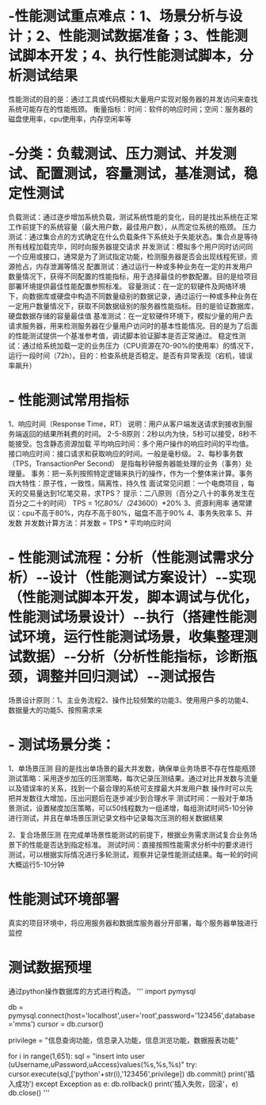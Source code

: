 # -性能测试重点难点：1、场景分析与设计；2、性能测试数据准备；3、性能测试脚本开发；4、执行性能测试脚本，分析测试结果
性能测试的目的是：通过工具或代码模拟大量用户实现对服务器的并发访问来查找系统可能存在的性能瓶颈。
衡量指标：时间：软件的响应时间；空间：服务器的磁盘使用率，cpu使用率，内存空闲率等
# -分类：负载测试、压力测试、并发测试、配置测试，容量测试，基准测试，稳定性测试
负载测试：通过逐步增加系统负载，测试系统性能的变化，目的是找出系统在正常工作前提下的系统容量（最大用户数，最佳用户数），从而定位系统的瓶颈。
压力测试：通过集合点的方式确定在什么负载条件下系统处于失能状态。集合点是等待所有线程加载完毕，同时向服务器提交请求
并发测试：模拟多个用户同时访问同一个应用或接口，通常是为了测试指定功能，检测服务器是否会出现线程死锁，资源抢占，内存泄漏等情况
配置测试：通过运行一种或多种业务在一定的并发用户数量情况下，获得不同配置的性能指标，用于选择最佳的参数配置。目的是给项目部署环境提供最佳性能配置参照标准。
容量测试：在一定的软硬件及网络环境下，向数据库或硬盘中构造不同数量级别的数据记录，通过运行一种或多种业务在一定用户数量情况下，获取不同数据级别的服务器性能指标。目的是验证数据库，硬盘数据存储的容量最佳值
基准测试：在一定软硬件环境下，模拟少量的用户去请求服务器，用来检测服务器在少量用户访问时的基本性能情况。目的是为了后面的性能测试提供一个基准参考值，调试脚本验证脚本是否正常通过。
稳定性测试：通过给系统加载一定的业务压力（CPU资源在70-90%的使用率）的情况下，运行一段时间（72h）。目的：检查系统是否稳定。是否有异常表现（宕机，错误率飙升）
# - 性能测试常用指标
1、响应时间（Response Time，RT）
说明：用户从客户端发送请求到接收到服务端返回的结果所耗费的时间。
2-5-8原则：2秒以内为快，5秒可以接受，8秒不能接受。包含静态资源加载
平均响应时间：多个用户操作的响应时间的平均值。
接口响应时间：接口请求和获取响应的时间。一般是毫秒级。
2、每秒事务数（TPS，TransactionPer Second）
是指每秒钟服务器能处理的业务（事务）处理量。
事务：把一系列按照特定逻辑来执行的操作，作为一个整体来计算。事务四大特性：原子性，一致性，隔离性，持久性
面试常见问题：一个电商项目 ，每天的交易量达到1亿笔交易，求TPS？
提示：二八原则（百分之八十的事务发生在百分之二十的时间）
TPS = 1亿*80%/（24*3600）*20%
3、资源利用率
通常建议：cpu不高于80%，内存不高于80%，磁盘不高于90%
4、事务失败率
5、并发数
并发数计算方法：并发数 = TPS * 平均响应时间

# - 性能测试流程：分析（性能测试需求分析）--设计（性能测试方案设计）--实现（性能测试脚本开发，脚本调试与优化，性能测试场景设计）--执行（搭建性能测试环境，运行性能测试场景，收集整理测试数据）--分析（分析性能指标，诊断瓶颈，调整并回归测试）--测试报告

场景设计原则：1、主业务流程2、操作比较频繁的功能3、使用用户多的功能4、数据量大的功能5、按照需求来
# - 测试场景分类：
1、单场景压测
目的是找出单场景的最大并发数，确保单业务场景不存在性能瓶颈
测试策略：采用逐步加压的压测策略，每次记录压测结果。通过对比并发数与流量以及错误率的关系，找到一个最合理的系统可支撑最大并发用户数
操作时可以先把并发数往大增加，压出问题后在逐步减少到合理水平
测试时间：一般对于单场景测试，设置梯度加压策略，可以50线程数为一组递增，每组测试时间5-10分钟进行测试，并且在单场景压测记录文档中记录每次压测的相关数据结果

2、复合场景压测
在完成单场景性能测试的前提下，根据业务需求测试复合业务场景下的性能是否达到指定标准。
测试时间：直接按照性能需求分析中的要求进行测试，可以根据实际情况进行多轮测试，观察并记录性能测试结果。每一轮的时间大概运行5-10分钟

# 性能测试环境部署
真实的项目环境中，将应用服务器和数据库服务器分开部署，每个服务器单独进行监控

# 测试数据预埋
通过python操作数据库的方式进行构造。
'''
import pymysql

db = pymysql.connect(host='localhost',user='root',password='123456',database='mms')
cursor = db.cursor()

privilege = "信息查询功能，信息录入功能，信息浏览功能，数据报表功能"

for i in range(1,651):
  sql = "insert into user (uUsername,uPassword,uAccess)values(%s,%s,%s)"
  try:
    cursor.execute(sql,['python'+str(i),'123456',privilege])
    db.commit()
    print('插入成功')
  except Exception as e:
    db.rollback()
    print('插入失败，回滚'，e)
db.close()
'''




